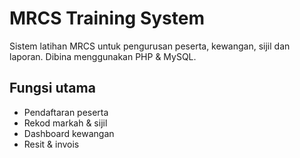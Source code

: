 # MRCS Training System

Sistem latihan MRCS untuk pengurusan peserta, kewangan, sijil dan laporan.
Dibina menggunakan PHP & MySQL.

## Fungsi utama
- Pendaftaran peserta
- Rekod markah & sijil
- Dashboard kewangan
- Resit & invois
